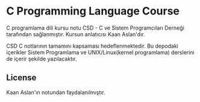 # C Programming Language Course 

C programlama dili kursu notu CSD - C ve Sistem Programcıları Derneği tarafından  sağlanmıştır. Kursun anlatıcısı Kaan Aslan'dır.

CSD C notlarının tamamını kapsaması hedeflenmektedir. Bu depodaki içerikler Sistem Programlama ve UNIX/Linux(kernel programlama) derslerini de içerir şekilde yazılacaktır.

## License

Kaan Aslan'ın notundan faydalanılmıştır.
